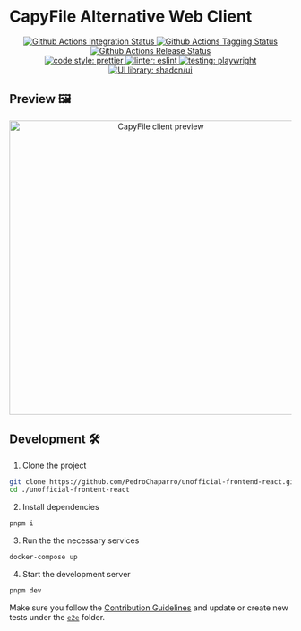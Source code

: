 # CapyFile Alternative Web Client

<p align="center">
   <a href="https://github.com/PedroChaparro/alternative-frontend-react/actions/workflows/integration.yaml">
      <img alt="Github Actions Integration Status" src="https://github.com/PedroChaparro/alternative-frontend-react/actions/workflows/integration.yaml/badge.svg">
   </a>
   <a href="https://github.com/PedroChaparro/alternative-frontend-react/actions/workflows/tagging.yaml">
      <img alt="Github Actions Tagging Status" src="https://github.com/PedroChaparro/alternative-frontend-react/actions/workflows/tagging.yaml/badge.svg?branch=dev">
   </a>
   <a href="https://github.com/PedroChaparro/alternative-frontend-react/actions/workflows/release.yaml">
      <img alt="Github Actions Release Status" src="https://github.com/PedroChaparro/alternative-frontend-react/actions/workflows/release.yaml/badge.svg?branch=main">
   </a>
   <br />
   <a href="https://github.com/prettier/prettier">
      <img alt="code style: prettier" src="https://img.shields.io/badge/code_style-prettier-ff69b4.svg?style=flat-square">
   </a>
   <a href="https://github.com/eslint/eslint">
      <img alt="linter: eslint" src="https://img.shields.io/badge/linter-eslint-7C7CEA.svg?style=flat-square">
   </a>
   <a href="https://github.com/microsoft/playwright">
      <img alt="testing: playwright" src="https://img.shields.io/badge/testing-playwright-A6D388.svg?style=flat-square">
   </a>
   <a href="https://github.com/shadcn-ui/ui">
      <img alt="UI library: shadcn/ui" src="https://img.shields.io/badge/UI_library-shadcn/ui-000.svg?style=flat-square">
   </a>
</p>

## Preview 🖼️

<div align="center">
   <img style="width:525px" src="https://i.ibb.co/k8VJMyC/capyfile-web.jpg" alt="CapyFile client preview"/>
</div>

## Development 🛠️

1. Clone the project

```bash
git clone https://github.com/PedroChaparro/unofficial-frontend-react.git
cd ./unofficial-frontent-react
```

2. Install dependencies

```bash
pnpm i
```

3. Run the the necessary services

```bash
docker-compose up
```

4. Start the development server

```bash
pnpm dev
```

Make sure you follow the [Contribution Guidelines](https://github.com/hawks-atlanta/docs/blob/main/CONTRIBUTING.md) and update or create new tests under the [`e2e`](./e2e) folder.
